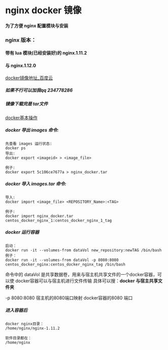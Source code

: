 # nginx docker 镜像


#### 为了方便 nginx 配置模块与安装
### nginx 版本：

#### 带有 lua 模块(已经安装好)的  nginx.1.11.2
#### 与 nginx.1.12.0

[docker镜像地址_百度云](https://pan.baidu.com/s/1eRPqfcu)

##### 如果不行可以加我qq 234778286


##### 镜像下载完是 tar文件

[docker基本操作](https://github.com/zhuangjiesen/reading-learning-coding/blob/master/docker/docker%20操作.md)

##### docker  导出 images 命令: 



```
先查看 images 运行状态:
docker ps 
导出:
docker export <imageid> > <image_file>

例子:
docker export 5c106ce7677a > nginx_docker.tar

```
##### docker  导入 images.tar 命令: 

```
导入:
docker import <image_file> <REPOSITORY_Name>:<TAG>

例子:
docker import nginx_docker.tar  centos_docker_nginx_1:centos_docker_nginx_1_tag

```

##### docker 运行容器

```
启动：
docker run -it --volumes-from dataVol new_repository:newTAG /bin/bash
例子：
docker run -it --volumes-from dataVol -p 8080:8080 centos_docker_nginx:centos_docker_nginx_tag /bin/bash
```
命令中的 dataVol 是共享数据卷，用来与宿主机共享文件的一个docker容器，可以使 docker容器可以与宿主机进行文件传输
具体可以搜：**docker 与宿主共享文件夹**

    
-p 8080:8080 宿主机的8080端口映射 docker容器的8080 端口


##### 进入容器后

```
docker nginx目录：
/home/nginx/nginx-1.11.2

软件目录都在：
/home/nginx

```

